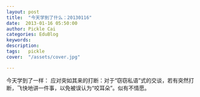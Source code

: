 ```yaml
---
layout: post  
title:  "今天学到了什么：20130116"
date:  2013-01-16 05:50:00
author: Pickle Cai  
categories: EduBlog  
keywords: 
description:   
tags:	pickle   
cover:  "/assets/cover.jpg"  

---
```


 今天学到了一样： 应对突如其来的打断：对于“窃窃私语”式的交谈，若有突然打断，飞快地讲一件事，以免被误认为“咬耳朵”。似有不情愿。				

		    
